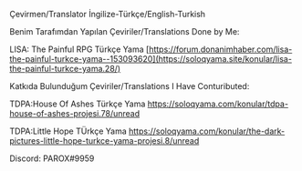 
Çevirmen/Translator
İngilize-Türkçe/English-Turkish

Benim Tarafımdan Yapılan Çeviriler/Translations Done by Me:

LISA: The Painful RPG Türkçe Yama 
[https://forum.donanimhaber.com/lisa-the-painful-turkce-yama--153093620](https://soloqyama.site/konular/lisa-the-painful-turkce-yama.28/)

Katkıda Bulunduğum Çeviriler/Translations I Have Contuributed:

TDPA:House Of Ashes Türkçe Yama
https://soloqyama.com/konular/tdpa-house-of-ashes-projesi.78/unread


TDPA:Little Hope TÜrkçe Yama
https://soloqyama.com/konular/the-dark-pictures-little-hope-turkce-yama-projesi.8/unread


Discord:
PAROX#9959
